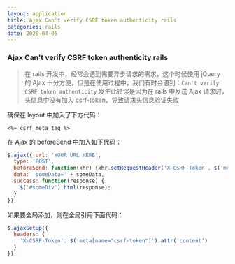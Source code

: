 ```yaml
---
layout: application
title: Ajax Can't verify CSRF token authenticity rails
categories: rails
date: 2020-04-05
---
```

### Ajax Can't verify CSRF token authenticity rails

> 在 rails 开发中，经常会遇到需要异步请求的需求，这个时候使用 jQuery 的 Ajax 十分方便，但是在使用过程中，我们有时会遇到：`Can't verify CSRF token authenticity` 发生此错误是因为在 rails 中发送 Ajax 请求时，头信息中没有加入 csrf-token，导致请求头信息验证失败

确保在 layout 中加入了下方代码：
```erb
<%= csrf_meta_tag %>
```

在 Ajax 的 beforeSend 中加入如下代码：
```javascript
$.ajax({ url: 'YOUR URL HERE',
  type: 'POST',
  beforeSend: function(xhr) {xhr.setRequestHeader('X-CSRF-Token', $('meta[name="csrf-token"]').attr('content'))},
  data: 'someData=' + someData,
  success: function(response) {
    $('#someDiv').html(response);
  }
});
```

如果要全局添加，则在全局引用下面代码：
```javascript
$.ajaxSetup({
  headers: {
    'X-CSRF-Token': $('meta[name="csrf-token"]').attr('content')
  }
});
```
